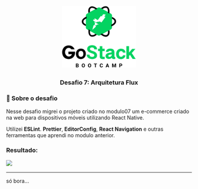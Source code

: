 <h1 align="center">
    <img alt="GoStack" src="./.github/bootcamp-header.png" width="200px" />
</h1>

<h3 align="center">
  Desafio 7: Arquitetura Flux
</h3>

### 🎯 Sobre o desafio

Nesse desafio migrei o projeto criado no modulo07 um e-commerce criado na web para dispositivos móveis utilizando React Native.

Utilizei **ESLint**. **Prettier**, **EditorConfig**, **React Navigation** e outras ferramentas que aprendi no modulo anterior.

### Resultado:

<img src="./.github/rocketshoes.gif" height="400">

---

só bora...
